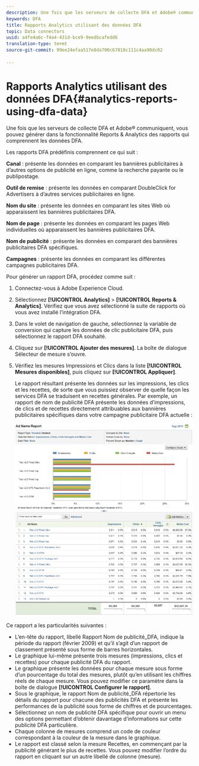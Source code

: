 ```yaml
---
description: Une fois que les serveurs de collecte DFA et Adobe® communiquent, vous pouvez générer dans la fonctionnalité Reports & Analytics des rapports qui comprennent les données DFA.
keywords: DFA
title: Rapports Analytics utilisant des données DFA
topic: Data connectors
uuid: a4fe4a6c-f4a4-431d-bce9-9eedbcafedd6
translation-type: tm+mt
source-git-commit: 99ee24efaa517e8da700c67818c111c4aa90dc02

---
```



# Rapports Analytics utilisant des données DFA{#analytics-reports-using-dfa-data}

Une fois que les serveurs de collecte DFA et Adobe® communiquent, vous pouvez générer dans la fonctionnalité Reports &amp; Analytics des rapports qui comprennent les données DFA.

Les rapports DFA prédéfinis comprennent ce qui suit :

**Canal** : présente les données en comparant les bannières publicitaires à d’autres options de publicité en ligne, comme la recherche payante ou le publipostage.

**Outil de remise** : présente les données en comparant DoubleClick for Advertisers à d’autres services publicitaires en ligne.

**Nom du site** : présente les données en comparant les sites Web où apparaissent les bannières publicitaires DFA.

**Nom de page** : présente les données en comparant les pages Web individuelles où apparaissent les bannières publicitaires DFA.

**Nom de publicité** : présente les données en comparant des bannières publicitaires DFA spécifiques.

**Campagnes** : présente les données en comparant les différentes campagnes publicitaires DFA.

Pour générer un rapport DFA, procédez comme suit :

1. Connectez-vous à Adobe Experience Cloud.
1. Sélectionnez **[!UICONTROL Analytics]** > **[!UICONTROL Reports &amp; Analytics]**. Vérifiez que vous avez sélectionné la suite de rapports où vous avez installé l’intégration DFA.

1. Dans le volet de navigation de gauche, sélectionnez la variable de conversion qui capture les données de clic publicitaire DFA, puis sélectionnez le rapport DFA souhaité.
1. Cliquez sur **[!UICONTROL Ajouter des mesures]**. La boîte de dialogue Sélecteur de mesure s’ouvre.
1. Vérifiez les mesures Impressions et Clics dans la liste **[!UICONTROL Mesures disponibles]**, puis cliquez sur **[!UICONTROL Appliquer]**.

   Le rapport résultant présente les données sur les impressions, les clics et les recettes, de sorte que vous puissiez observer de quelle façon les services DFA se traduisent en recettes générales.
Par exemple, un rapport de nom de publicité DFA présente les données d’impressions, de clics et de recettes directement attribuables aux bannières publicitaires spécifiques dans votre campagne publicitaire DFA actuelle :

   ![](assets/DFA_ad_name_report-sc15.png)

Ce rapport a les particularités suivantes :

* L’en-tête du rapport, libellé Rapport Nom de publicité_DFA, indique la période du rapport (février 2009) et qu’il s’agit d’un rapport de classement présenté sous forme de barres horizontales.
* Le graphique lui-même présente trois mesures (impressions, clics et recettes) pour chaque publicité DFA du rapport.
* Le graphique présente les données pour chaque mesure sous forme d’un pourcentage du total des mesures, plutôt qu’en utilisant les chiffres réels de chaque mesure. Vous pouvez modifier ce paramètre dans la boîte de dialogue **[!UICONTROL Configurer le rapport]**.
* Sous le graphique, le rapport Nom de publicité_DFA répertorie les détails du rapport pour chacune des publicités DFA et présente les performances de la publicité sous forme de chiffres et de pourcentages.
* Sélectionnez un nom de publicité DFA spécifique pour ouvrir un menu des options permettant d’obtenir davantage d’informations sur cette publicité DFA particulière.
* Chaque colonne de mesures comprend un code de couleur correspondant à la couleur de la mesure dans le graphique.
* Le rapport est classé selon la mesure Recettes, en commençant par la publicité générant le plus de recettes. Vous pouvez modifier l’ordre du rapport en cliquant sur un autre libellé de colonne (mesure).
